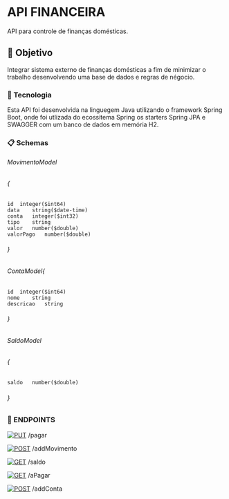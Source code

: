 # API FINANCEIRA

API para controle de finanças domésticas.

## 🚀 Objetivo

Integrar sistema externo de finanças domésticas a fim de minimizar o trabalho desenvolvendo uma base de dados e regras de négocio.

### 🔧 Tecnologia

Esta API foi desenvolvida na linguegem Java utilizando o framework Spring Boot, onde foi utlizada do ecossitema Spring os starters Spring JPA e SWAGGER com um banco de dados em memória H2.

### 📋 Schemas

###### MovimentoModel
###### {
    id	integer($int64)
    data	string($date-time)
	conta	integer($int32)
	tipo	string
	valor	number($double)
	valorPago	number($double)
###### }
###### ContaModel{
	id	integer($int64)
	nome	string
	descricao	string
###### }
###### SaldoModel
###### {
	saldo	number($double)
###### }

### 📌 ENDPOINTS

[![PUT](https://img.shields.io/badge/PUT-orange.svg)](https://www.boost.org/LICENSE_1_0.txt)
/pagar

[![POST](https://img.shields.io/badge/POST-green.svg)](https://www.boost.org/LICENSE_1_0.txt)
/addMovimento

[![GET](https://img.shields.io/badge/GET-blue.svg)](https://www.boost.org/LICENSE_1_0.txt)
/saldo

[![GET](https://img.shields.io/badge/GET-blue.svg)](https://www.boost.org/LICENSE_1_0.txt)
/aPagar

[![POST](https://img.shields.io/badge/POST-green.svg)](https://www.boost.org/LICENSE_1_0.txt)
/addConta
